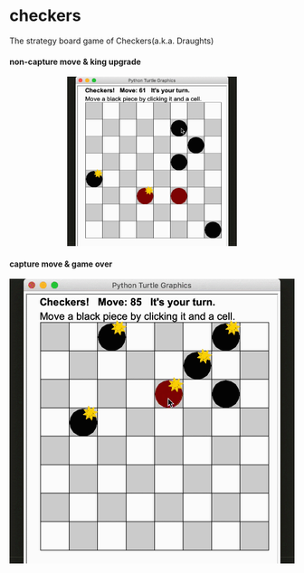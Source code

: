 # checkers
The strategy board game of Checkers(a.k.a. Draughts)

#### non-capture move & king upgrade

<div align=center>
  <img width="300" src="gifs/regular%20move%20and%20king%20upgrade.gif"/>
</div>

#### capture move & game over
![capture & gameover](gifs/capture%20move%20and%20game%20over.gif)
